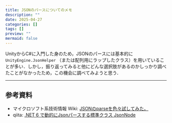 ```yaml
---
title: JSONのパースについてのメモ
description: ""
date: 2025-04-27
categories: []
tags: []
preview: ""
mermaid: false
---
```



UnityからC#に入門した身のため，JSONのパースには基本的に `UnityEngine.JsonHelper` （または配列用にラップしたクラス）を用いていることが多い．しかし，振り返ってみると他にどんな選択肢があるのかしっかり調べたことがなかったため，この機会に調べてみようと思う．



---
## 参考資料


- マイクロソフト系技術情報 Wiki: [JSONのparseを色々試してみた。](https://techinfoofmicrosofttech.osscons.jp/index.php?JSON%E3%81%AEparse%E3%82%92%E8%89%B2%E3%80%85%E8%A9%A6%E3%81%97%E3%81%A6%E3%81%BF%E3%81%9F%E3%80%82)
- qiita: [.NET 6 で動的にJsonパースする標準クラス JsonNode](https://qiita.com/hqf00342/items/6dd97a99c5c46c14e0e4)
